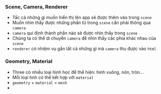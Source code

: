 ### Scene, Camera, Renderer

- Tấc cả những gì muốn hiển thị lên app sẽ được thêm vào trong ``scene``
- Muốn nhìn thấy được những phần  tử trong ``scene`` cần phải thông qua ``camera``
- ``camera`` qui định thành phần nào sẽ được nhìn thấy trong ``scene``
-  Chúng ta có thể di chuyển ``camera`` để nhìn thấy các phía khác nhau của ``scene``
-  ``renderer`` có nhiệm vụ gắn tất cả những gì mà ``camera`` thu được vào ``html``

### Geometry, Material

- Three có nhiều loại hình học để thể hiện: hình vuông, nón, tròn...
- Mỗi loại hnh có thể kết hợp với ``material``
- ``geometry`` + ``material`` = ``mesh``
- 
